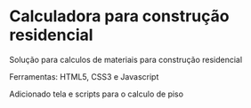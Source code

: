 # Calculadora para construção residencial
Solução para calculos de materiais para construção residencial

Ferramentas: HTML5, CSS3 e Javascript

Adicionado tela e scripts para o calculo de piso
